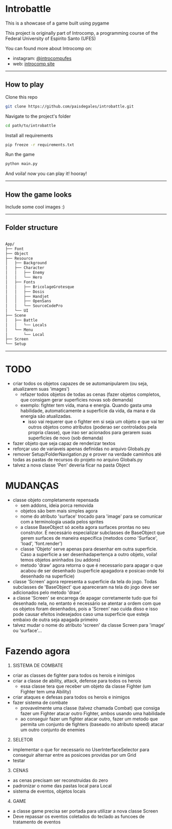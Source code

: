 # Introbattle

This is a showcase of a game built using pygame

This project is originally part of Introcomp, a programming course of the Federal University of Espirito Santo (UFES)

You can found more about Introcomp on:
* instagram: [@introcompufes](https://www.instagram.com/introcompufes/?hl=en)
* web: [introcomp site](https://introcomp.pet.inf.ufes.br/)

---

## How to play

Clone this repo

```bash
git clone https://github.com/paisdegales/introbattle.git
```

Navigate to the project's folder

```bash
cd path/to/introbattle
```

Install all requirements

```bash
pip freeze -r requirements.txt
```

Run the game

```bash
python main.py
```

And voila! now you can play it! hooray!

---

## How the game looks

Include some cool images :)

---

## Folder structure

```bash

App/
├── Font
├── Object
├── Resource
│   ├── Background
│   ├── Character
│   │   ├── Enemy
│   │   └── Hero
│   ├── Fonts
│   │   ├── BricolageGrotesque
│   │   ├── Dosis
│   │   ├── Handjet
│   │   ├── OpenSans
│   │   └── SourceCodePro
│   └── UI
├── Scene
│   ├── Battle
│   │   └── Locals
│   └── Menu
│       └── Local
├── Screen
└── Setup
```


---

# TODO

* criar todos os objetos capazes de se automanipularem (ou seja, atualizarem suas 'images')
    * refazer todos objetos de todas as cenas (fazer objetos completos, que consigam gerar superficies novas sob demanda)
    * exemplo: fighter tem vida, mana e energia. Quando gasta uma habilidade, automaticamente a superficie da vida, da mana e da energia são atualizadas.
        * isso vai requerer que o fighter em si seja um objeto e que vai ter outros objetos como atributos (poderao ser controlados pela propria classe), que irao ser acionados para gerarem suas superficies de novo (sob demanda)
* fazer objeto que seja capaz de renderizar textos
* reforçar uso de variaveis apenas definidas no arquivo Globals.py
* remover Setup/FolderNavigation.py e prover na verdade caminhos até todas as pastas de recursos do projeto no arquivo Globals.py
* talvez a nova classe 'Pen' deveria ficar na pasta Object

# MUDANÇAS
* classe objeto completamente repensada
    * sem addons, ideia porca removida
    * objetos são bem mais simples agora
    * nome do atributo 'surface' trocado para 'image' para se comunicar com a terminologia usada pelos sprites
    * a classe BaseObject só aceita agora surfaces prontas no seu construtor. É necessário especializar subclasses de BaseObject que gerem surfaces de maneira especifica (metodos como 'Surface', 'load', 'font.render')
    * classe 'Objeto' serve apenas para desenhar em outra superficie. Caso a superficie a ser desenhadapertença a outro objeto, voila! temos objetos aninhados (ou addons)
    * metodo 'draw' agora retorna o que é necessario para apagar o que acabou de ser desenhado (superficie apagadora e posicao onde foi desenhado na superficie)
* classe 'Screen' agora representa a superficie da tela do jogo. Todas subclasses de 'BaseObject' que apareceram na tela do jogo deve ser adicionados pelo metodo 'draw'.
* a classe 'Screen' se encarrega de apagar corretamente tudo que foi desenhado nela, no entanto é necessário se atentar a ordem com que os objetos foram desenhados, pois a 'Screen' nao cuida disso e isso pode causar efeitos indesejados caso uma superficie que esteja embaixo de outra seja apagada primeiro
* talvez mudar o nome do atributo 'screen' da classe Screen para 'image' ou 'surface'...

# Fazendo agora
1. SISTEMA DE COMBATE
* criar as classes de fighter para todos os herois e inimigos
* criar a classe de ability, attack, defense para todos os herois
    * essa classe tera que receber um objeto da classe Fighter (um Fighter tem uma Ability)
* criar ataques e defesas para todos os herois e inimigos
* fazer sistema de combate
    * provavelmente uma classe (talvez chamada Combat) que consiga fazer um Fighter atacar outro Fighter, ambos usando uma habilidade
    * ao conseguir fazer um fighter atacar outro, fazer um metodo que permita um conjunto de fighters (baseado no atributo speed) atacar um outro conjunto de enemies

2. SELETOR
* implementar o que for necessario no UserInterfaceSelector para conseguir alternar entre as posicoes providas por um Grid 
* testar

3. CENAS
* as cenas precisam ser reconstruidas do zero
* padronizar o nome das pastas local para Local
* sistema de eventos, objetos locais

4. GAME
* a classe game precisa ser portada para utilizar a nova classe Screen
* Deve repassar os eventos coletados do teclado as funcoes de tratamento de eventos
